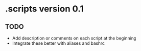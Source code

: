 # .scripts version 0.1

## TODO
- Add description or comments on each script at the beginning
- Integrate these better with aliases and bashrc
